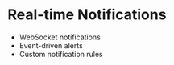 # Real-time Notifications
- WebSocket notifications
- Event-driven alerts
- Custom notification rules
